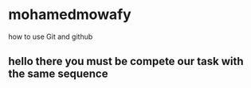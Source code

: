 # mohamedmowafy
how to use Git and github
## hello there you must be compete our task with the same sequence
